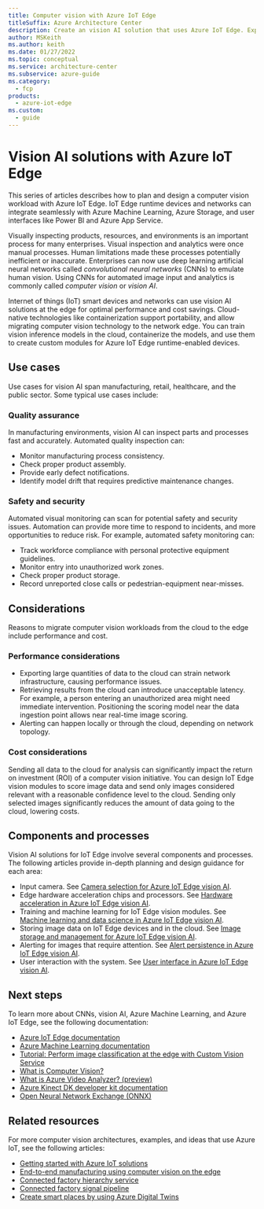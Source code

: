 ```yaml
---
title: Computer vision with Azure IoT Edge
titleSuffix: Azure Architecture Center
description: Create an vision AI solution that uses Azure IoT Edge. Explore hardware recommendations, machine learning and storage requirements, alerting, and user interfaces.
author: MSKeith
ms.author: keith
ms.date: 01/27/2022
ms.topic: conceptual
ms.service: architecture-center
ms.subservice: azure-guide
ms.category:
  - fcp
products:
  - azure-iot-edge
ms.custom:
  - guide
---
```


# Vision AI solutions with Azure IoT Edge

This series of articles describes how to plan and design a computer vision workload with Azure IoT Edge. IoT Edge runtime devices and networks can integrate seamlessly with Azure Machine Learning, Azure Storage, and user interfaces like Power BI and Azure App Service.

Visually inspecting products, resources, and environments is an important process for many enterprises. Visual inspection and analytics were once manual processes. Human limitations made these processes potentially inefficient or inaccurate. Enterprises can now use deep learning artificial neural networks called *convolutional neural networks* (CNNs) to emulate human vision. Using CNNs for automated image input and analytics is commonly called *computer vision* or *vision AI*.

Internet of things (IoT) smart devices and networks can use vision AI solutions at the edge for optimal performance and cost savings. Cloud-native technologies like containerization support portability, and allow migrating computer vision technology to the network edge. You can train vision inference models in the cloud, containerize the models, and use them to create custom modules for Azure IoT Edge runtime-enabled devices.

## Use cases

Use cases for vision AI span manufacturing, retail, healthcare, and the public sector. Some typical use cases include:

### Quality assurance

In manufacturing environments, vision AI can inspect parts and processes fast and accurately. Automated quality inspection can:

- Monitor manufacturing process consistency.
- Check proper product assembly.
- Provide early defect notifications.
- Identify model drift that requires predictive maintenance changes.

### Safety and security

Automated visual monitoring can scan for potential safety and security issues. Automation can provide more time to respond to incidents, and more opportunities to reduce risk. For example, automated safety monitoring can:

- Track workforce compliance with personal protective equipment guidelines.
- Monitor entry into unauthorized work zones.
- Check proper product storage.
- Record unreported close calls or pedestrian-equipment near-misses.

## Considerations

Reasons to migrate computer vision workloads from the cloud to the edge include performance and cost.

### Performance considerations

- Exporting large quantities of data to the cloud can strain network infrastructure, causing performance issues.
- Retrieving results from the cloud can introduce unacceptable latency. For example, a person entering an unauthorized area might need immediate intervention. Positioning the scoring model near the data ingestion point allows near real-time image scoring.
- Alerting can happen locally or through the cloud, depending on network topology.

### Cost considerations

Sending all data to the cloud for analysis can significantly impact the return on investment (ROI) of a computer vision initiative. You can design IoT Edge vision modules to score image data and send only images considered relevant with a reasonable confidence level to the cloud. Sending only selected images significantly reduces the amount of data going to the cloud, lowering costs.

## Components and processes

Vision AI solutions for IoT Edge involve several components and processes. The following articles provide in-depth planning and design guidance for each area:

- Input camera. See [Camera selection for Azure IoT Edge vision AI](./camera.md).
- Edge hardware acceleration chips and processors. See [Hardware acceleration in Azure IoT Edge vision AI](./hardware.md).
- Training and machine learning for IoT Edge vision modules. See [Machine learning and data science in Azure IoT Edge vision AI](./machine-learning.md).
- Storing image data on IoT Edge devices and in the cloud. See [Image storage and management for Azure IoT Edge vision AI](./image-storage.md).
- Alerting for images that require attention. See [Alert persistence in Azure IoT Edge vision AI](./alerts.md).
- User interaction with the system. See [User interface in Azure IoT Edge vision AI](./user-interface.md).

## Next steps

To learn more about CNNs, vision AI, Azure Machine Learning, and Azure IoT Edge, see the following documentation:

- [Azure IoT Edge documentation](/azure/iot-edge/)
- [Azure Machine Learning documentation](/azure/machine-learning/)
- [Tutorial: Perform image classification at the edge with Custom Vision Service](/azure/iot-edge/tutorial-deploy-custom-vision)
- [What is Computer Vision?](/azure/cognitive-services/computer-vision/overview)
- [What is Azure Video Analyzer? (preview)](/azure/azure-video-analyzer/video-analyzer-docs/overview)
- [Azure Kinect DK developer kit documentation](/azure/kinect-dk/)
- [Open Neural Network Exchange (ONNX)](https://onnx.ai/)

## Related resources

For more computer vision architectures, examples, and ideas that use Azure IoT, see the following articles:

- [Getting started with Azure IoT solutions](/azure/architecture/reference-architectures/iot/iot-architecture-overview)
- [End-to-end manufacturing using computer vision on the edge](/azure/architecture/reference-architectures/ai/end-to-end-smart-factory)
- [Connected factory hierarchy service](/azure/architecture/solution-ideas/articles/connected-factory-hierarchy-service)
- [Connected factory signal pipeline](/azure/architecture/example-scenario/iot/connected-factory-signal-pipeline)
- [Create smart places by using Azure Digital Twins](/azure/architecture/example-scenario/iot/smart-places)
